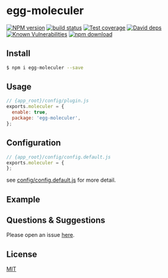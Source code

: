 # egg-moleculer

[![NPM version][npm-image]][npm-url]
[![build status][travis-image]][travis-url]
[![Test coverage][codecov-image]][codecov-url]
[![David deps][david-image]][david-url]
[![Known Vulnerabilities][snyk-image]][snyk-url]
[![npm download][download-image]][download-url]

[npm-image]: https://img.shields.io/npm/v/egg-moleculer.svg?style=flat-square
[npm-url]: https://npmjs.org/package/egg-moleculer
[travis-image]: https://img.shields.io/travis/eggjs/egg-moleculer.svg?style=flat-square
[travis-url]: https://travis-ci.org/eggjs/egg-moleculer
[codecov-image]: https://img.shields.io/codecov/c/github/eggjs/egg-moleculer.svg?style=flat-square
[codecov-url]: https://codecov.io/github/eggjs/egg-moleculer?branch=master
[david-image]: https://img.shields.io/david/eggjs/egg-moleculer.svg?style=flat-square
[david-url]: https://david-dm.org/eggjs/egg-moleculer
[snyk-image]: https://snyk.io/test/npm/egg-moleculer/badge.svg?style=flat-square
[snyk-url]: https://snyk.io/test/npm/egg-moleculer
[download-image]: https://img.shields.io/npm/dm/egg-moleculer.svg?style=flat-square
[download-url]: https://npmjs.org/package/egg-moleculer

<!--
Description here.
-->

## Install

```bash
$ npm i egg-moleculer --save
```

## Usage

```js
// {app_root}/config/plugin.js
exports.moleculer = {
  enable: true,
  package: 'egg-moleculer',
};
```

## Configuration

```js
// {app_root}/config/config.default.js
exports.moleculer = {
};
```

see [config/config.default.js](config/config.default.js) for more detail.

## Example

<!-- example here -->

## Questions & Suggestions

Please open an issue [here](https://github.com/eggjs/egg/issues).

## License

[MIT](LICENSE)
